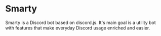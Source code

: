 # Smarty
Smarty is a Discord bot based on discord.js. It's main goal is a utility bot with features that make everyday Discord usage enriched and easier.

